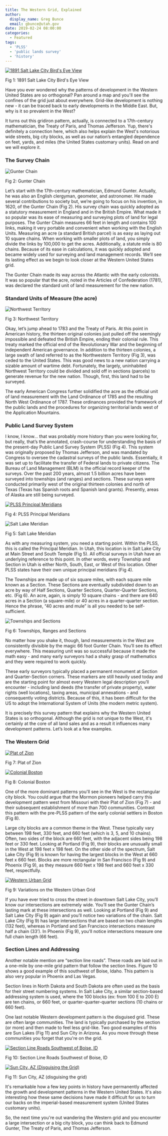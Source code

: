 ```yaml
---
title: The Western Grid, Explained
author:
  display_name: Greg Bunce
  email: gbunce@utah.gov
date: 2019-02-24 08:00:00
categories:
  - Featured
tags:
  - 'PLSS'
  - 'public lands survey'
  - 'history'
---
```


<div class="caption"><a href="{{ "/images/SaltLakeHistoric.jpg" | prepend: site.baseurl }}" title="click to see the full sized image"><img src="{{ "/images/SaltLakeHistoric_sm.jpg" | prepend: site.baseurl }}" alt="1891 Salt Lake City Bird's Eye View"></a><p class="caption-text">Fig 1: 1891 Salt Lake City Bird's Eye View</p></div>

Have you ever wondered why the patterns of development in the Western United States are so orthogonal?  Pan around a map and you'll see the confines of the grid just about everywhere.  Grid-like development is nothing new - it can be traced back to early developments in the Middle East.  But, why is it so prevalent in the West?

It turns out this gridiron pattern, actually, is connected to a 17th-century mathematician, the Treaty of Paris, and Thomas Jefferson.  Yup, there's definitely a connection here, which also helps explain the West's notorious wide streets, big city blocks, as well as our nation’s entangled dependence on feet, yards, and miles (the United States customary units). Read on and we will explore it.

### The Survey Chain
<!-- ![Gunter Chain]({{"/images/GunterChain.png" | prepend:site.baseurl}}){: .inline-text-left .outline} -->
<div class="caption"><img src="{{ "/images/GunterChain.png" | prepend: site.baseurl }}" alt="Gunter Chain" /><p class="caption-text">Fig 2: Gunter Chain</p></div>

Let’s start with the 17th-century mathematician, Edmund Gunter.  Actually, he was also an English clergyman, geometer, and astronomer.  He made several contributions to society but, we’re going to focus on his invention, in 1620, of the Gunter Chain (Fig 2).  His survey chain was quickly adopted as a statutory measurement in England and in the British Empire.  What made it so popular was its ease of measuring and surveying plots of land for legal purposes.  The Gunter Chain measures 66 feet in length and contains 100 links, making it very portable and convenient when working with the English Units.  Measuring an acre (a standard British parcel) is as easy as laying out 10 square chains.  When working with smaller plots of land, you simply divide the links by 100,000 to get the acres.  Additionally, a statute mile is 80 chains.  Because of its ease in calculations, it was quickly adopted and became widely used for surveying and land management records. We’ll see its lasting effect as we begin to look closer at the Western United States grid.

The Gunter Chain made its way across the Atlantic with the early colonists.  It was so popular that the acre, noted in the Articles of Confederation (1781), was declared the standard unit of land measurement for the new nation.

### Standard Units of Measure (the acre)
<div class="caption"><img src="{{ "/images/NorthwestTerritory.png" | prepend: site.baseurl }}" alt="Northwest Territory" /><p class="caption-text">Fig 3: Northwest Territory</p></div>

Okay, let’s jump ahead to 1783 and the Treaty of Paris.  At this point in American history, the thirteen original colonies just pulled off the seemingly impossible and defeated the British Empire, ending their colonial rule.  This treaty marked the official end of the Revolutionary War and the beginning of independent American governance.  In addition to the thirteen colonies, a large swath of land referred to as the Northwestern Territory (Fig 3), was ceded to the United States. This was good news to a new nation carrying a sizable amount of wartime debt.  Fortunately, the largely, uninhabited Northwest Territory could be divided and sold off in sections (parcels) to generate revenue for the new nation.  Though, first, this land had to be surveyed.

The early American Congress further solidified the acre as the official unit of land measurement with the Land Ordinance of 1785 and the resulting North West Ordinance of 1787.  These ordinances provided the framework of the public lands and the procedures for organizing territorial lands west of the Application Mountains.

### Public Land Survey System
I know, I know… that was probably more history than you were looking for, but really, that’s the annotated, crash-course for understanding the basis of the present-day Public Land Survey System (PLSS) (Fig 4).  This system was originally proposed by Thomas Jefferson, and was mandated by Congress to oversee the cadastral surveys of the public lands.  Essentially, it was set up to facilitate the transfer of Federal lands to private citizens.  The Bureau of Land Management (BLM) is the official record keeper of the surveys.  Over the past 200 years, almost 1.5 billion acres have been surveyed into townships (and ranges) and sections.  These surveys were conducted primarily west of the original thirteen colonies and north of Texas (Texas has Spanish roots and Spanish land grants).   Presently, areas of Alaska are still being surveyed.

<div class="caption"><a href="{{ "/images/principal_meridians.png" | prepend: site.baseurl }}" title="click to see the full sized image"><img src="{{ "/images/principal_meridians_sm.png" | prepend: site.baseurl }}" alt="PLSS Principal Meridians"></a>
<p class="caption-text">Fig 4: PLSS Principal Meridians</p></div>
<div class="caption"><img src="{{ "/images/salt_lake_meridian.png" | prepend: site.baseurl }}" alt="Salt Lake Meridian" /><p class="caption-text">Fig 5: Salt Lake Meridian</p></div>

As with any measuring system, you need a starting point.  Within the PLSS, this is called the Principal Meridian.  In Utah, this location is in Salt Lake City at Main Street and South Temple (Fig 5).  All official surveys in Utah have an underlying reference to this point.  In other words, every Township and Section in Utah is either North, South, East, or West of this location.  Other PLSS states have their own unique principal meridians (Fig 4).

The Townships are made up of six square miles, with each square mile known as a Section.  These Sections are eventually subdivided down to an acre by way of Half Sections, Quarter Sections, Quarter-Quarter Sections, etc. (Fig 6).  An acre, again, is simply 10 square chains - and there are 640 acres in a Section (a square-mile) or 40 acres in a quarter-quarter section.  Hence the phrase, “40 acres and mule” is all you needed to be self-sufficient.

<div class="caption"><img src="{{ "/images/townships_sections.png" | prepend: site.baseurl }}" alt="Townships and Sections" /><p class="caption-text">Fig 6: Townships, Ranges and Sections</p></div>

No matter how you shake it, though, land measurements in the West are consistently divisible by the magic 66 foot Gunter Chain.  You’ll see its effect everywhere.  This measuring unit was so successful because it made the math easy - and many early surveyors had a shaky grasp of mathematics and they were required to work quickly.

These early surveyors typically placed a permanent monument at Section and Quarter-Section corners.  These markers are still heavily used today and are the starting point for almost every Western legal description you’ll encounter - including land deeds (the transfer of private property), water rights (well locations), taxing areas, municipal annexations - and consequently voting districts.  Because of this, it has been difficult for the US to adopt the International System of Units (the modern metric system).

It is precisely this survey pattern that explains why the Western United States is so orthogonal.  Although the grid is not unique to the West, it's certainly at the core of all land sales and as a result it influences many development patterns.  Let’s look at a few examples.

### The Western Grid
<div style="display: block">
<div class="caption"><a href="{{ "/images/plat_of_zion.png" | prepend: site.baseurl }}" title="click to see the full sized image"><img src="{{ "/images/plat_of_zion_sm.png" | prepend: site.baseurl }}" alt="Plat of Zion"></a><p class="caption-text">Fig 7: Plat of Zion</p>
</div><div class="caption"><a href="{{ "/images/ColonialBoston.png" | prepend: site.baseurl }}" title="click to see the full sized image"><img src="{{ "/images/ColonialBoston_sm.png" | prepend: site.baseurl }}" alt="Colonial Boston"></a><p class="caption-text">Fig 8: Colonial Boston</p></div>
</div>

One of the more dominant patterns you'll see in the West is the rectangular city block. You could argue that the Mormon pioneers helped carry this development pattern west from Missouri with their Plat of Zion (Fig 7) - and their subsequent establishment of more than 700 communities.  Contrast this pattern with the pre-PLSS pattern of the early colonial settlers in Boston (Fig 8).

Large city blocks are a common theme in the West.  These typically vary between 198 feet, 330 feet, and 660 feet (which is 3, 5, and 10 chains).  Often, two sides of the block are 660 feet, with the adjacent sides being 198 feet or 330 feet.  Looking at Portland (Fig 9), their blocks are unusually small in the West at 198 feet x 198 feet.  On the other side of the spectrum, Salt Lake City (Fig 9) is known for having the largest blocks in the West at 660 feet x 660 feet.  Blocks are more rectangular in San Francisco (Fig 9) and Phoenix (Fig 9), as they measure 660 feet x 198 feet and 660 feet x 330 feet, respectfully.

<p class="text-center">
<div class="caption"><a href="{{ "/images/urban_grids.png" | prepend: site.baseurl }}" title="click to see the full sized image"><img src="{{ "/images/urban_grids_sm.png" | prepend: site.baseurl }}" alt="Western Urban Grid"></a><p class="caption-text">Fig 9: Variations on the Western Urban Grid</p></div>
</p>

If you have ever tried to cross the street in downtown Salt Lake City, you’ll know our intersections are extremely wide.  You’ll see the Gunter Chain’s lasting mark at these intersections as well.  Looking at Portland (Fig 9) and Salt Lake City (Fig 9) again and you’ll notice two variations of the chain.  Salt Lake City (Fig 9) has large intersections that are based on two chain lengths (132 feet), whereas in Portland and San Francisco intersections measure half a chain (33’).  In Phoenix (Fig 9), you’ll notice intersections measure one full chain length (66 feet).

### Section Lines and Addressing
Another notable mention are “section line roads”.  These roads are laid out in a one-mile by one-mile grid pattern that follow the section lines.  Figure 10 shows a good example of this southwest of Boise, Idaho.  This pattern is also very popular in Phoenix and Las Vegas.

Section lines in North Dakota and South Dakota are often used as the basis for their street numbering systems.  In Salt Lake City, a similar section-based addressing system is used, where the 100 blocks (ex: from 100 E to 200 E) are ten chains, or 660 feet, or quarter-quarter-quarter sections (10 chains or 660 feet).

One last notable Western development pattern is the disguised grid. These are often large communities.  The land is typically purchased by the section (or more) and then made to feel less grid-like.  Two good examples of this are Sun Lakes (Fig 11) and Sun City in Arizona. As you move through these communities you forget that you're on the grid.

<div class="caption"><a href="{{ "/images/SectionLineRoads.png" | prepend: site.baseurl }}" title="click to see the full sized image"><img src="{{ "/images/SectionLineRoads_sm.png" | prepend: site.baseurl }}" alt="Section Line Roads Southwest of Boise, ID"></a><p class="caption-text">Fig 10: Section Line Roads Southwest of Boise, ID</p></div>
<div class="caption"><a href="{{ "/images/SunLakes_grid.png" | prepend: site.baseurl }}" title="click to see the full sized image"><img src="{{ "/images/SunLakes_grid_sm.png" | prepend: site.baseurl }}" alt="Sun City, AZ (Disguising the Grid)"></a><p class="caption-text">Fig 11: Sun City, AZ (disguising the grid)</p></div>

It's remarkable how a few key points in history have permanently affected the growth and development patterns in the Western United States.  It's also interesting how these same decisions have made it difficult for us to turn our backs on the imperial-based measurement system (United States customary units).

So, the next time you're out wandering the Western grid and you encounter a large intersection or a big city block, you can think back to Edmund Gunter, The Treaty of Paris, and Thomas Jefferson.
